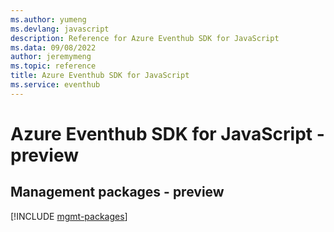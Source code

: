 ```yaml
---
ms.author: yumeng
ms.devlang: javascript
description: Reference for Azure Eventhub SDK for JavaScript
ms.data: 09/08/2022
author: jeremymeng
ms.topic: reference
title: Azure Eventhub SDK for JavaScript
ms.service: eventhub
---
```

# Azure Eventhub SDK for JavaScript - preview

## Management packages - preview
[!INCLUDE [mgmt-packages](eventhub-mgmt-index.md)]
